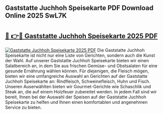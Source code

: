 ## Gaststatte Juchhoh Speisekarte PDF Download Online 2025 SwL7K

# <h2><a href="http://gcatzvh.nevu.top/?p=Gaststatte+Juchhoh+Speisekarte">🔗 👉🔴 Gaststatte Juchhoh Speisekarte 2025 PDF</a></h2>

[![Gaststatte Juchhoh Speisekarte 2025 PDF](https://i.imgur.com/dBaPXMq.png)](http://gcatzvh.nevu.top/?p=Gaststatte+Juchhoh+Speisekarte)
Die Gaststatte Juchhoh Speisekarte ist nicht nur eine Liste von Gerichten, sondern auch die Kunst der Wahl. Auf unserer Gaststatte Juchhoh Speisekarte bieten wir einen Salatbereich an, in dem Sie aus frischen Gemüse- und Obstsalaten für eine gesunde Ernährung wählen können. Für diejenigen, die Fleisch mögen, bieten wir eine umfangreiche Auswahl an Gerichten auf der Gaststatte Juchhoh Speisekarte an: Rindfleisch, Schweinefleisch, Huhn und Fisch. Unseren Auserwählten bieten wir Gourmet-Gerichte wie Schaschlik und Steak an, die auf einem Holzfeuer zubereitet werden. In jedem Fall sind wir bereit, Ihnen bei der Auswahl der Speisen auf der Gaststatte Juchhoh Speisekarte zu helfen und Ihnen einen komfortablen und angenehmen Service zu bieten.
